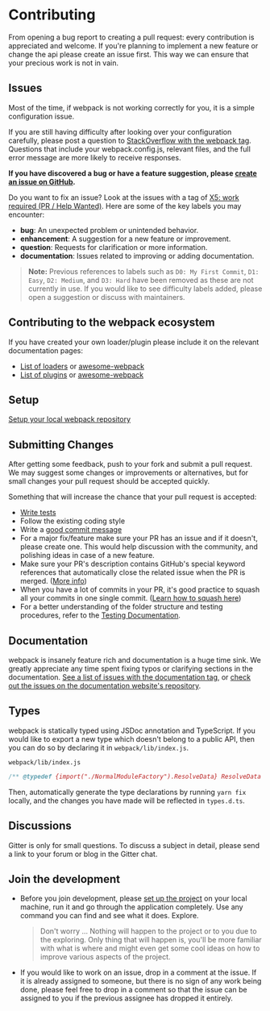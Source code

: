 # Contributing

From opening a bug report to creating a pull request: every contribution is
appreciated and welcome. If you're planning to implement a new feature or change
the api please create an issue first. This way we can ensure that your precious
work is not in vain.

## Issues

Most of the time, if webpack is not working correctly for you, it is a simple configuration issue.

If you are still having difficulty after looking over your configuration carefully, please post
a question to [StackOverflow with the webpack tag](https://stackoverflow.com/tags/webpack). Questions
that include your webpack.config.js, relevant files, and the full error message are more likely to receive responses.

**If you have discovered a bug or have a feature suggestion, please [create an issue on GitHub](https://github.com/webpack/webpack/issues/new).**

Do you want to fix an issue? Look at the issues with a tag of [X5: work required (PR / Help Wanted)](https://github.com/webpack/webpack/labels/X5%3A%20work%20required%20%28PR%20%2F%20Help%20Wanted%29). Here are some of the key labels you may encounter:

- **bug**: An unexpected problem or unintended behavior.
- **enhancement**: A suggestion for a new feature or improvement.
- **question**: Requests for clarification or more information.
- **documentation**: Issues related to improving or adding documentation.

> **Note:** Previous references to labels such as `D0: My First Commit`, `D1: Easy`, `D2: Medium`, and `D3: Hard` have been removed as these are not currently in use. If you would like to see difficulty labels added, please open a suggestion or discuss with maintainers.

## Contributing to the webpack ecosystem

If you have created your own loader/plugin please include it on the relevant documentation pages:

- [List of loaders](https://webpack.js.org/loaders/) or [awesome-webpack](https://github.com/webpack-contrib/awesome-webpack#loaders)
- [List of plugins](https://webpack.js.org/plugins) or [awesome-webpack](https://github.com/webpack-contrib/awesome-webpack#webpack-plugins)

## Setup

[Setup your local webpack repository](_SETUP.md)

## Submitting Changes

After getting some feedback, push to your fork and submit a pull request. We
may suggest some changes or improvements or alternatives, but for small changes
your pull request should be accepted quickly.

Something that will increase the chance that your pull request is accepted:

- [Write tests](./test/README.md)
- Follow the existing coding style
- Write a [good commit message](https://tbaggery.com/2008/04/19/a-note-about-git-commit-messages.html)
- For a major fix/feature make sure your PR has an issue and if it doesn't, please create one. This would help discussion with the community, and polishing ideas in case of a new feature.
- Make sure your PR's description contains GitHub's special keyword references that automatically close the related issue when the PR is merged. ([More info](https://github.com/blog/1506-closing-issues-via-pull-requests))
- When you have a lot of commits in your PR, it's good practice to squash all your commits in one single commit. ([Learn how to squash here](https://davidwalsh.name/squash-commits-git))
- For a better understanding of the folder structure and testing procedures, refer to the [Testing Documentation](./TESTING_DOCS.md).

## Documentation

webpack is insanely feature rich and documentation is a huge time sink. We
greatly appreciate any time spent fixing typos or clarifying sections in the
documentation. [See a list of issues with the documentation tag](https://github.com/webpack/webpack/labels/documentation),
or [check out the issues on the documentation website's repository](https://github.com/webpack/webpack.js.org/issues).

## Types

webpack is statically typed using JSDoc annotation and TypeScript. If you would like to export a new type which doesn't belong to a public API, then you can do so by declaring it in `webpack/lib/index.js`.

`webpack/lib/index.js`

```js
/** @typedef {import("./NormalModuleFactory").ResolveData} ResolveData */
```

Then, automatically generate the type declarations by running `yarn fix` locally, and the changes you have made will be reflected in `types.d.ts`.

## Discussions

Gitter is only for small questions. To discuss a subject in detail, please send a link to your forum or blog in the Gitter chat.

## Join the development

- Before you join development, please [set up the project](./_SETUP.md) on your local machine, run it and go through the application completely. Use any command you can find and see what it does. Explore.

  > Don't worry ... Nothing will happen to the project or to you due to the exploring. Only thing that will happen is, you'll be more familiar with what is where and might even get some cool ideas on how to improve various aspects of the project.

- If you would like to work on an issue, drop in a comment at the issue. If it is already assigned to someone, but there is no sign of any work being done, please feel free to drop in a comment so that the issue can be assigned to you if the previous assignee has dropped it entirely.

